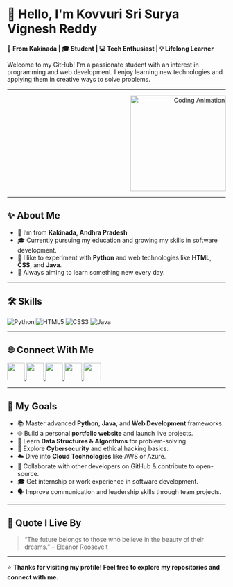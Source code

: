 # 👋 Hello, I'm Kovvuri Sri Surya Vignesh Reddy

**📍 From Kakinada | 🎓 Student | 💻 Tech Enthusiast | 💡 Lifelong Learner**

Welcome to my GitHub! I'm a passionate student with an interest in programming and web development. I enjoy learning new technologies and applying them in creative ways to solve problems.

---

<div align="right">
  <img src="https://media3.giphy.com/media/v1.Y2lkPTc5MGI3NjExeTZoNGl0NWlyMG81ZnNubnQ2em04eGNwczdocjV3aGFnNHdpYm5mNCZlcD12MV9pbnRlcm5hbF9naWZfYnlfaWQmY3Q9Zw/26tn33aiTi1jkl6H6/giphy.gif" width="220" alt="Coding Animation" />
</div>

---

## ✨ About Me

- 🏡 I’m from **Kakinada, Andhra Pradesh**
- 🎓 Currently pursuing my education and growing my skills in software development.
- 💬 I like to experiment with **Python** and web technologies like **HTML**, **CSS**, and **Java**.
- 🎯 Always aiming to learn something new every day.

---

## 🛠️ Skills

![Python](https://img.shields.io/badge/-Python-3776AB?style=for-the-badge&logo=python&logoColor=white)
![HTML5](https://img.shields.io/badge/-HTML5-E34F26?style=for-the-badge&logo=html5&logoColor=white)
![CSS3](https://img.shields.io/badge/-CSS3-1572B6?style=for-the-badge&logo=css3)
![Java](https://img.shields.io/badge/-Java-007396?style=for-the-badge&logo=java&logoColor=white)

---

## 🌐 Connect With Me

<p align="left">
  <a href="https://www.instagram.com/srisuryavignesh.reddy?igsh=bGRlbm1ibGJnZ2kw" target="_blank">
    <img src="https://img.shields.io/badge/Instagram-%23E4405F.svg?&style=for-the-badge&logo=instagram&logoColor=white" height="40"/>
  </a>
  <a href="https://t.me/kssvigneshreddy" target="_blank">
    <img src="https://img.shields.io/badge/Telegram-2CA5E0?style=for-the-badge&logo=telegram&logoColor=white" height="40"/>
  </a>
  <a href="mailto:kovvuri.srisuryavigneshreddy@gmail.com" target="_blank">
    <img src="https://img.shields.io/badge/Gmail-D14836?style=for-the-badge&logo=gmail&logoColor=white" height="40"/>
  </a>
  <a href="https://x.com/_surya_star_boy?t=9Iy4f17nbQZRUCXZFRV9xA&s=09" target="_blank">
    <img src="https://img.shields.io/badge/Twitter-1DA1F2?style=for-the-badge&logo=twitter&logoColor=white" height="40"/>
  </a>
  <a href="https://www.facebook.com/share/18gAhB3QKe/" target="_blank">
    <img src="https://img.shields.io/badge/Facebook-1877F2?style=for-the-badge&logo=facebook&logoColor=white" height="40"/>
  </a>
</p>

---

## 🚀 My Goals

- 📚 Master advanced **Python**, **Java**, and **Web Development** frameworks.
- 🌐 Build a personal **portfolio website** and launch live projects.
- 🧠 Learn **Data Structures & Algorithms** for problem-solving.
- 🔐 Explore **Cybersecurity** and ethical hacking basics.
- ☁️ Dive into **Cloud Technologies** like AWS or Azure.
- 🤝 Collaborate with other developers on GitHub & contribute to open-source.
- 🎓 Get internship or work experience in software development.
- 🗣️ Improve communication and leadership skills through team projects.

---

## 💬 Quote I Live By

> “The future belongs to those who believe in the beauty of their dreams.” – Eleanor Roosevelt

---

⭐️ **Thanks for visiting my profile! Feel free to explore my repositories and connect with me.**
